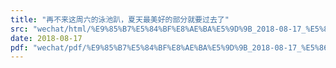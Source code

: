 ```yaml
---
title: "再不来这周六的泳池趴，夏天最美好的部分就要过去了"
src: "wechat/html/%E9%85%B7%E5%84%BF%E8%AE%BA%E5%9D%9B_2018-08-17_%E5%86%8D%E4%B8%8D%E6%9D%A5%E8%BF%99%E5%91%A8%E5%85%AD%E7%9A%84%E6%B3%B3%E6%B1%A0%E8%B6%B4%EF%BC%8C%E5%A4%8F%E5%A4%A9%E6%9C%80%E7%BE%8E%E5%A5%BD%E7%9A%84%E9%83%A8%E5%88%86%E5%B0%B1%E8%A6%81%E8%BF%87%E5%8E%BB%E4%BA%86.html"
date: 2018-08-17
pdf: "wechat/pdf/%E9%85%B7%E5%84%BF%E8%AE%BA%E5%9D%9B_2018-08-17_%E5%86%8D%E4%B8%8D%E6%9D%A5%E8%BF%99%E5%91%A8%E5%85%AD%E7%9A%84%E6%B3%B3%E6%B1%A0%E8%B6%B4%EF%BC%8C%E5%A4%8F%E5%A4%A9%E6%9C%80%E7%BE%8E%E5%A5%BD%E7%9A%84%E9%83%A8%E5%88%86%E5%B0%B1%E8%A6%81%E8%BF%87%E5%8E%BB%E4%BA%86.pdf"
---
```

